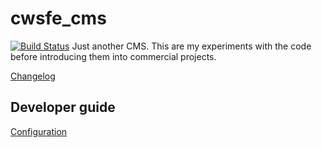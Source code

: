 cwsfe_cms
=========
[![Build Status](https://travis-ci.org/RadoslawOsinski/cwsfe_cms.svg?branch=master)](https://travis-ci.org/RadoslawOsinski/cwsfe_cms)
Just another CMS. This are my experiments with the code before introducing them into commercial projects.

[Changelog](CHANGELOG.md)

Developer guide
---
[Configuration](/cwsfe_cms_website/env_configuration/standalone/configure.txt)
